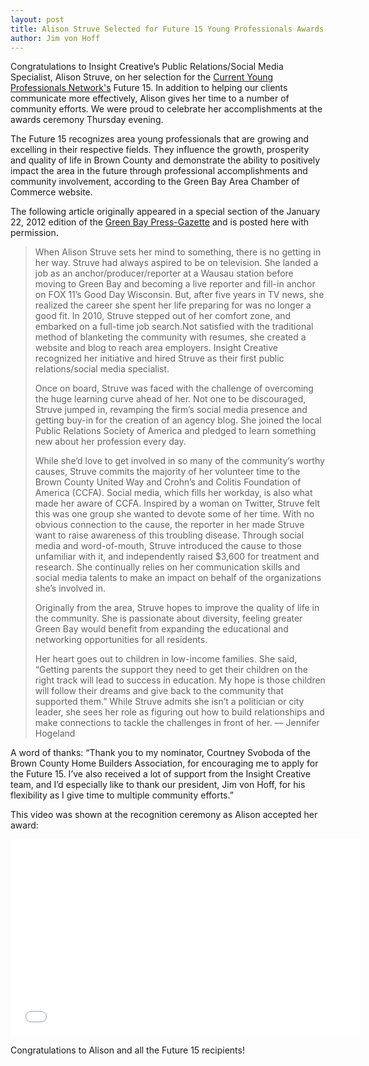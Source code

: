```yaml
---
layout: post
title: Alison Struve Selected for Future 15 Young Professionals Awards
author: Jim von Hoff
---
```


Congratulations to Insight Creative’s Public Relations/Social Media Specialist, Alison Struve, on her selection for the [Current Young Professionals Network's](http://www.titletown.org/programs/young-professionalscurrent) Future 15. In addition to helping our clients communicate more effectively, Alison gives her time to a number of community efforts. We were proud to celebrate her accomplishments at the awards ceremony Thursday evening.

The Future 15 recognizes area young professionals that are growing and excelling in their respective fields. They influence the growth, prosperity and quality of life in Brown County and demonstrate the ability to positively impact the area in the future through professional accomplishments and community involvement, according to the Green Bay Area Chamber of Commerce website.

The following article originally appeared in a special section of the January 22, 2012 edition of the [Green Bay Press-Gazette](http://www.greenbaypressgazette.com/ic/issuu/future152012.shtml) and is posted here with permission.

>When Alison Struve sets her mind to something, there is no getting in her way. Struve had always aspired to be on television. She landed a job as an anchor/producer/reporter at a Wausau station before moving to Green Bay and becoming a live reporter and fill-in anchor on FOX 11’s Good Day Wisconsin. But, after five years in TV news, she realized the career she spent her life preparing for was no longer a good fit. In 2010, Struve stepped out of her comfort zone, and embarked on a full-time job search.Not satisfied with the traditional method of blanketing the community with resumes, she created a website and blog to reach area employers. Insight Creative recognized her initiative and hired Struve as their first public relations/social media specialist.
>
>Once on board, Struve was faced with the challenge of overcoming the huge learning curve ahead of her. Not one to be discouraged, Struve jumped in, revamping the firm’s social media presence and getting buy-in for the creation of an agency blog. She joined the local Public Relations Society of America and pledged to learn something new about her profession every day.
>
>While she’d love to get involved in so many of the community’s worthy causes, Struve commits the majority of her volunteer time to the Brown County United Way and Crohn’s and Colitis Foundation of America (CCFA). Social media, which fills her workday, is also what made her aware of CCFA. Inspired by a woman on Twitter, Struve felt this was one group she wanted to devote some of her time. With no obvious connection to the cause, the reporter in her made Struve want to raise awareness of this troubling disease. Through social media and word-of-mouth, Struve introduced the cause to those unfamiliar with it, and independently raised $3,600 for treatment and research. She continually relies on her communication skills and social media talents to make an impact on behalf of the organizations she’s involved in.
>
>Originally from the area, Struve hopes to improve the quality of life in the community. She is passionate about diversity, feeling greater Green Bay would benefit from expanding the educational and networking opportunities for all residents.
>
>Her heart goes out to children in low-income families. She said, “Getting parents the support they need to get their children on the right track will lead to success in education. My hope is those children will follow their dreams and give back to the community that supported them.” While Struve admits she isn’t a politician or city leader, she sees her role as figuring out how to build relationships and make connections to tackle the challenges in front of her. –– Jennifer Hogeland

A word of thanks: “Thank you to my nominator, Courtney Svoboda of the Brown County Home Builders Association, for encouraging me to apply for the Future 15. I’ve also received a lot of support from the Insight Creative team, and I’d especially like to thank our president, Jim von Hoff, for his flexibility as I give time to multiple community efforts.”

This video was shown at the recognition ceremony as Alison accepted her award:

<iframe width="560" height="315" src="//www.youtube.com/embed/y28Cd2DlEfk" frameborder="0" allowfullscreen></iframe>

Congratulations to Alison and all the Future 15 recipients!
